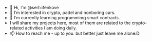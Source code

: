 - 👋 Hi, I’m @serhiifenkove
- 👀 I’m interested in crypto, padel and nonboring cars.
- 🌱 I’m currently learning programmimg smart contracts.
- I will share my projects here, most of them are related to the crypto-related activities I am doing daily.
- 📫 How to reach me - up to you. but better just leave me alone:D

<!---
nonboringcars/nonboringcars is a ✨ special ✨ repository because its `README.md` (this file) appears on your GitHub profile.
You can click the Preview link to take a look at your changes.
just testing how branches work
--->
